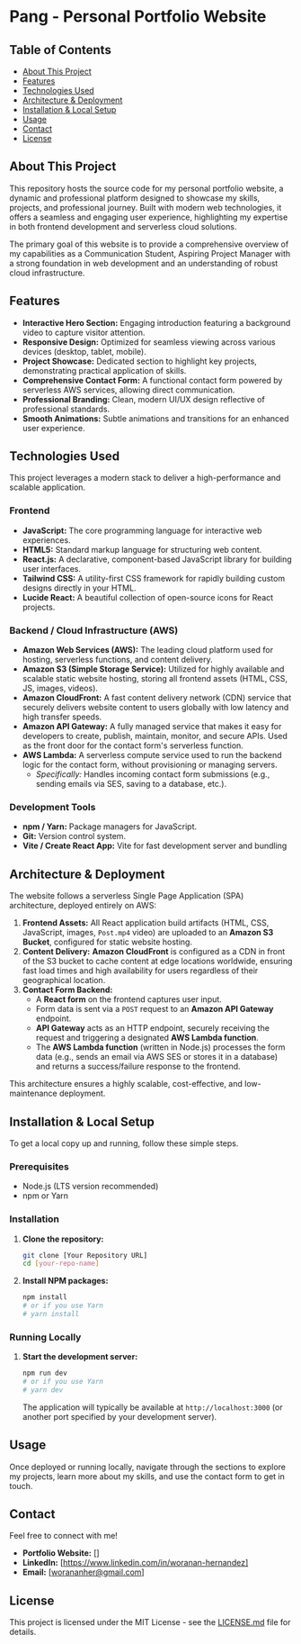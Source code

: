 # Pang - Personal Portfolio Website

## Table of Contents

- [About This Project](#about-this-project)
- [Features](#features)
- [Technologies Used](#technologies-used)
- [Architecture & Deployment](#architecture--deployment)
- [Installation & Local Setup](#installation--local-setup)
- [Usage](#usage)
- [Contact](#contact)
- [License](#license)

## About This Project

This repository hosts the source code for my personal portfolio website, a dynamic and professional platform designed to showcase my skills, projects, and professional journey. Built with modern web technologies, it offers a seamless and engaging user experience, highlighting my expertise in both frontend development and serverless cloud solutions.

The primary goal of this website is to provide a comprehensive overview of my capabilities as a Communication Student, Aspiring Project Manager with a strong foundation in web development and an understanding of robust cloud infrastructure.

## Features

- **Interactive Hero Section:** Engaging introduction featuring a background video to capture visitor attention.
- **Responsive Design:** Optimized for seamless viewing across various devices (desktop, tablet, mobile).
- **Project Showcase:** Dedicated section to highlight key projects, demonstrating practical application of skills.
- **Comprehensive Contact Form:** A functional contact form powered by serverless AWS services, allowing direct communication.
- **Professional Branding:** Clean, modern UI/UX design reflective of professional standards.
- **Smooth Animations:** Subtle animations and transitions for an enhanced user experience.

## Technologies Used

This project leverages a modern stack to deliver a high-performance and scalable application.

### Frontend

- **JavaScript:** The core programming language for interactive web experiences.
- **HTML5:** Standard markup language for structuring web content.
- **React.js:** A declarative, component-based JavaScript library for building user interfaces.
- **Tailwind CSS:** A utility-first CSS framework for rapidly building custom designs directly in your HTML.
- **Lucide React:** A beautiful collection of open-source icons for React projects.

### Backend / Cloud Infrastructure (AWS)

- **Amazon Web Services (AWS):** The leading cloud platform used for hosting, serverless functions, and content delivery.
- **Amazon S3 (Simple Storage Service):** Utilized for highly available and scalable static website hosting, storing all frontend assets (HTML, CSS, JS, images, videos).
- **Amazon CloudFront:** A fast content delivery network (CDN) service that securely delivers website content to users globally with low latency and high transfer speeds.
- **Amazon API Gateway:** A fully managed service that makes it easy for developers to create, publish, maintain, monitor, and secure APIs. Used as the front door for the contact form's serverless function.
- **AWS Lambda:** A serverless compute service used to run the backend logic for the contact form, without provisioning or managing servers.
  - _Specifically:_ Handles incoming contact form submissions (e.g., sending emails via SES, saving to a database, etc.).

### Development Tools

- **npm / Yarn:** Package managers for JavaScript.
- **Git:** Version control system.
- **Vite / Create React App:** Vite for fast development server and bundling

## Architecture & Deployment

The website follows a serverless Single Page Application (SPA) architecture, deployed entirely on AWS:

1.  **Frontend Assets:** All React application build artifacts (HTML, CSS, JavaScript, images, `Post.mp4` video) are uploaded to an **Amazon S3 Bucket**, configured for static website hosting.
2.  **Content Delivery:** **Amazon CloudFront** is configured as a CDN in front of the S3 bucket to cache content at edge locations worldwide, ensuring fast load times and high availability for users regardless of their geographical location.
3.  **Contact Form Backend:**
    - A **React form** on the frontend captures user input.
    - Form data is sent via a `POST` request to an **Amazon API Gateway** endpoint.
    - **API Gateway** acts as an HTTP endpoint, securely receiving the request and triggering a designated **AWS Lambda function**.
    - The **AWS Lambda function** (written in Node.js) processes the form data (e.g., sends an email via AWS SES or stores it in a database) and returns a success/failure response to the frontend.

This architecture ensures a highly scalable, cost-effective, and low-maintenance deployment.

## Installation & Local Setup

To get a local copy up and running, follow these simple steps.

### Prerequisites

- Node.js (LTS version recommended)
- npm or Yarn

### Installation

1.  **Clone the repository:**
    ```bash
    git clone [Your Repository URL]
    cd [your-repo-name]
    ```
2.  **Install NPM packages:**
    ```bash
    npm install
    # or if you use Yarn
    # yarn install
    ```

### Running Locally

1.  **Start the development server:**
    ```bash
    npm run dev
    # or if you use Yarn
    # yarn dev
    ```
    The application will typically be available at `http://localhost:3000` (or another port specified by your development server).

## Usage

Once deployed or running locally, navigate through the sections to explore my projects, learn more about my skills, and use the contact form to get in touch.

## Contact

Feel free to connect with me!

- **Portfolio Website:** []
- **LinkedIn:** [https://www.linkedin.com/in/woranan-hernandez]
- **Email:** [worananher@gmail.com]

## License

This project is licensed under the MIT License - see the [LICENSE.md](LICENSE.md) file for details.

